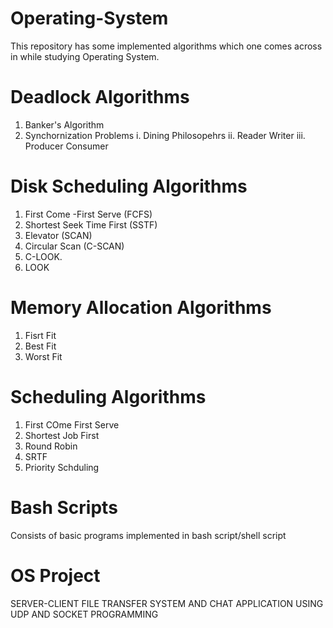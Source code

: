 # Operating-System

This repository has some implemented algorithms which one comes across in while studying Operating System.

# Deadlock Algorithms
  1) Banker's Algorithm
  2) Synchornization Problems
    i. Dining Philosopehrs
    ii. Reader Writer
    iii. Producer Consumer
# Disk Scheduling Algorithms
  1. First Come -First Serve (FCFS) 
  2. Shortest Seek Time First (SSTF) 
  3. Elevator (SCAN) 
  4. Circular Scan (C-SCAN) 
  5. C-LOOK.
  6. LOOK
# Memory Allocation Algorithms 
  1. Fisrt Fit
  2. Best Fit
  3. Worst Fit
# Scheduling Algorithms
  1. First COme First Serve
  2. Shortest Job First
  3. Round Robin
  4. SRTF
  5. Priority Schduling
 # Bash Scripts 
  Consists of basic programs implemented in bash script/shell script
 # OS Project
  SERVER-CLIENT FILE TRANSFER SYSTEM AND CHAT APPLICATION USING UDP AND SOCKET PROGRAMMING
